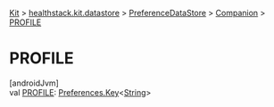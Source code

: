 
[Kit](../../../../kit.html) > [healthstack.kit.datastore](../../index.html) > [PreferenceDataStore](../index.html) > [Companion](index.html) > [PROFILE](-p-r-o-f-i-l-e.html)



# PROFILE



[androidJvm]\
val [PROFILE](-p-r-o-f-i-l-e.html): [Preferences.Key](https://developer.android.com/reference/kotlin/androidx/datastore/preferences/core/Preferences.Key.html)&lt;[String](https://kotlinlang.org/api/latest/jvm/stdlib/kotlin/-string/index.html)&gt;




